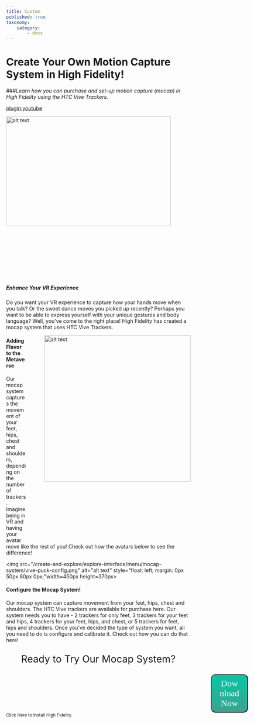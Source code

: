 ```yaml
---
title: Custom
published: true
taxonomy:
    category:
        - docs
---
```


<!--While modifying the content of this page, ensure to only replace the text and image and video URL information. Contact Nimisha to make changes to the design. -->
<!-- Add the title of your page here. -->
# Create Your Own Motion Capture System in High Fidelity!
<!-- Add the subtitle here. -->
###*Learn how you can purchase and set-up motion capture (mocap) in High Fidelity using the HTC Vive Trackers.*

<!--Add the youtube URL. Only Youtube videos will work.  -->
[plugin:youtube](https://www.youtube.com/watch?v=zOQK3QYvcUg)

<!--Add the image file name and directory information in the quotes between <img src="">. Add the heading of your text between the h5 tags and the rest of your text between the p tags. -->
<img src="/sec-pg/lets-dance/vive-gear.png" alt="alt text" style="float: left; margin: 0px 50px 160px 0px; vertical-align:middle;" width=450px height=300px title="Handshake Swirl">  <span style="vertical-align:middle;"><h5 class="#sec-pg-body">Enhance Your VR Experience</h5><p>Do you want your VR experience to capture how your hands move when you talk? Or the sweet dance moves you picked up recently? Perhaps you want to be able to express yourself with your unique gestures and body language? Well, you’ve come to the right place! High Fidelity has created a mocap system that uses HTC Vive Trackers.</p></span>
<p style="clear: both;"></p>

<!--Add the image file name and directory information in the quotes between <img src="">. Add the heading of your text between the h4 tags and the rest of your text between the p tags. -->
<img src="/sec-pg/lets-dance/jazz-dance-sm.gif" alt="alt text" style="float: right; margin: 0px 0px 160px 50px;" width=400px><span style="vertical-align:middle;"><h4 class="#sec-pg-body">Adding Flavor to the Metaverse</h4><p>Our mocap system captures the movement of your feet, hips, chest and shoulders, depending on the number of trackers. Imagine being in VR and having your avatar move like the rest of you!
Check out how the avatars below to see the difference!</p>
<p style="clear: both;"></p>

<!--Add the image file name and directory information in the quotes between <img src="">. Add the heading of your text between the h5 tags and the rest of your text between the p tags. -->
<img src="/create-and-explore/explore-interface/menu/mocap-system/vive-puck-config.png" alt="alt text" style="float: left; margin: 0px 50px 80px 0px;"width=450px height=370px><span style="vertical-align:middle;"><h4 class="#sec-pg-body">Configure the Mocap System!</h4><p>Our mocap system can capture movement from your feet, hips, chest and shoulders. The HTC Vive trackers are available for purchase here. Our system needs you to have - 2 trackers for only feet, 3 trackers for your feet and hips, 4 trackers for your feet, hips, and chest, or 5 trackers for feet, hips and shoulders. Once you’ve decided the type of system you want, all you need to do is configure and calibrate it. Check out how you can do that here!</p>
<p style="clear: both;"></p>


<p style="font-size: 20pt; text-align: center;"> Ready to Try Our Mocap System? </p>
<p style="clear: both;"></p>
<!-- Adds code to include a button and some text at the bottom of the page, above the footer. -->
<style type="text/css">
#download {
  margin-left: 35rem;
  background-color: #06C7A4;
  background-image: -webkit-linear-gradient(top, #06C7A4, #3AA38F);
  background-image: -moz-linear-gradient(top, #06C7A4, #3AA38F);
  background-image: -ms-linear-gradient(top, #06C7A4, #3AA38F);
  background-image: -o-linear-gradient(top, #06C7A4, #3AA38F);
  background-image: linear-gradient(to bottom, #06C7A4, #3AA38F);
  -moz-border-radius: 12px;
  -webkit-border-radius: 12px;
  border-radius: 12px;
  color: #fff;
  font-family: 'Cairo';
  font-size: 24px;
  text-decoration: none;
  padding: 10px 20px 10px 20px;
  width: 20%;

}

#download:hover {
  border: none;
  background: #3AA38F;
  box-shadow: 0px 0px 1px #777;
}

#sec-pg-small {

     display: block;
     margin-top: -18px;
     text-align: center;
     font-size: $core-font-size - 0.125;

}
</style>
<button id="download" onclick="window.location.href='https://highfidelity.com/'">Download Now</button>
<small id="sec-pg-small">Click Here to Install High Fidelity.</small>
